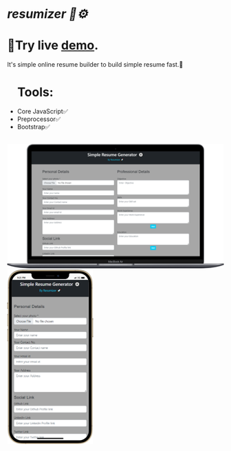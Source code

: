 # <i>resumizer 📄⚙️</i>
<h1>🔗Try live <a href="https://resumizer.netlify.app/">demo</a>.</h1>

It's simple online resume builder to build simple resume fast.🚀


<ul><h1> Tools: </h1>
<li>Core JavaScript✅</li>
<li>Preprocessor✅</li>
<li>Bootstrap✅</li>
</ul>
<br>
<div>
<img src="/laptop.png" alt="screenshot" title="Laptop" style="width:600px">
<img src="/mobile (1).png" alt="screenshot" title="Mobile" style="width:200px">
</div>
